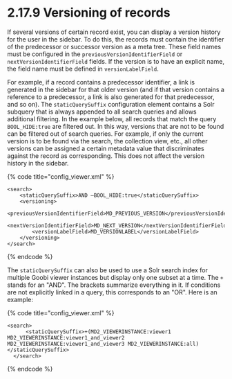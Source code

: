 # 2.17.9 Versioning of records

If several versions of certain record exist, you can display a version history for the user in the sidebar. To do this, the records must contain the identifier of the predecessor or successor version as a meta tree. These field names must be configured in the `previousVersionIdentifierField` or `nextVersionIdentifierField` fields. If the version is to have an explicit name, the field name must be defined in `versionLabelField`. 

For example, if a record contains a predecessor identifier, a link is generated in the sidebar for that older version \(and if that version contains a reference to a predecessor, a link is also generated for that predecessor, and so on\). The `staticQuerySuffix` configuration element contains a Solr subquery that is always appended to all search queries and allows additional filtering. In the example below, all records that match the query `BOOL_HIDE:true` are filtered out. In this way, versions that are not to be found can be filtered out of search queries. For example, if only the current version is to be found via the search, the collection view, etc., all other versions can be assigned a certain metadata value that discriminates against the record as corresponding. This does not affect the version history in the sidebar.

{% code title="config\_viewer.xml" %}
```markup
<search>
    <staticQuerySuffix>AND –BOOL_HIDE:true</staticQuerySuffix>
    <versioning>
        <previousVersionIdentifierField>MD_PREVIOUS_VERSION</previousVersionIdentifierField>
        <nextVersionIdentifierField>MD_NEXT_VERSION</nextVersionIdentifierField>
        <versionLabelField>MD_VERSIONLABEL</versionLabelField>
    </versioning>
</search>
```
{% endcode %}

The `staticQuerySuffix` can also be used to use a Solr search index for multiple Goobi viewer instances but display only one subset at a time. The `+` stands for an "AND". The brackets summarize everything in it. If conditions are not explicitly linked in a query, this corresponds to an "OR". Here is an example:

{% code title="config\_viewer.xml" %}
```markup
<search>
￼     <staticQuerySuffix>+(MD2_VIEWERINSTANCE:viewer1 MD2_VIEWERINSTANCE:viewer1_and_viewer2 MD2_VIEWERINSTANCE:viewer1_and_viewer3 MD2_VIEWERINSTANCE:all)</staticQuerySuffix>
￼ </search>
```
{% endcode %}

